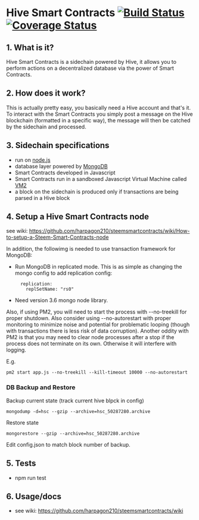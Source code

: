 # Hive Smart Contracts [![Build Status](https://travis-ci.org/harpagon210/steemsmartcontracts.svg?branch=master)](https://travis-ci.org/harpagon210/steemsmartcontracts)[![Coverage Status](https://coveralls.io/repos/github/harpagon210/steemsmartcontracts/badge.svg?branch=master)](https://coveralls.io/github/harpagon210/steemsmartcontracts?branch=master)

 ## 1.  What is it?

Hive Smart Contracts is a sidechain powered by Hive, it allows you to perform actions on a decentralized database via the power of Smart Contracts.

 ## 2.  How does it work?

This is actually pretty easy, you basically need a Hive account and that's it. To interact with the Smart Contracts you simply post a message on the Hive blockchain (formatted in a specific way), the message will then be catched by the sidechain and processed.

 ## 3.  Sidechain specifications
- run on [node.js](https://nodejs.org)
- database layer powered by [MongoDB](https://www.mongodb.com/)
- Smart Contracts developed in Javascript
- Smart Contracts run in a sandboxed Javascript Virtual Machine called [VM2](https://github.com/patriksimek/vm2)
- a block on the sidechain is produced only if transactions are being parsed in a Hive block

## 4. Setup a Hive Smart Contracts node

see wiki: https://github.com/harpagon210/steemsmartcontracts/wiki/How-to-setup-a-Steem-Smart-Contracts-node

In addition, the followimg is needed to use transaction framework for MongoDB:
- Run MongoDB in replicated mode. This is as simple as changing the mongo config to add replication config:
  ```
    replication:
      replSetName: "rs0"
  ```
- Need version 3.6 mongo node library.

Also, if using PM2, you will need to start the process with --no-treekill for proper shutdown. Also
consider using --no-autorestart with proper monitoring to minimize noise and potential for problematic
looping (though with transactions there is less risk of data corruption). Another oddity with PM2 is
 that you may need to clear node processes after a stop if the process does not terminate on its own. 
Otherwise it will interfere with logging.

E.g.
```
pm2 start app.js --no-treekill --kill-timeout 10000 --no-autorestart
```

### DB Backup and Restore

Backup current state (track current hive blpck in config)

`mongodump -d=hsc --gzip --archive=hsc_50287280.archive`

Restore state

`mongorestore --gzip --archive=hsc_50287280.archive`

Edit config.json to match block number of backup.
## 5. Tests
* npm run test

## 6. Usage/docs

* see wiki: https://github.com/harpagon210/steemsmartcontracts/wiki
